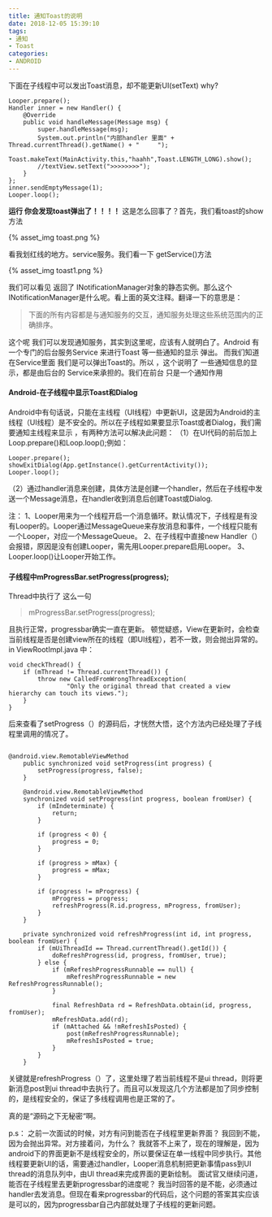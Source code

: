```yaml
---
title: 通知Toast的说明
date: 2018-12-05 15:39:10
tags:
- 通知
- Toast
categories:
- ANDROID
---
```

下面在子线程中可以发出Toast消息，却不能更新UI(setText) why?

```
Looper.prepare();
Handler inner = new Handler() {
    @Override
    public void handleMessage(Message msg) {
        super.handleMessage(msg);
        System.out.println("内部handler 里面" + Thread.currentThread().getName() + "     ");
        Toast.makeText(MainActivity.this,"haahh",Toast.LENGTH_LONG).show();
        //textView.setText(">>>>>>>>");
    }
};
inner.sendEmptyMessage(1);
Looper.loop();
```
**运行 你会发现toast弹出了！！！！**
这是怎么回事了？首先，我们看toast的show方法

{% asset_img toast.png %}

看我划红线的地方。service服务。我们看一下 getService()方法

{% asset_img toast1.png %}

我们可以看见 返回了 INotificationManager对象的静态实例。那么这个INotificationManager是什么呢。看上面的英文注释。翻译一下的意思是：

>下面的所有内容都是与通知服务的交互，通知服务处理这些系统范围内的正确排序。

这个呢 我们可以发现通知服务，其实到这里呢，应该有人就明白了。Android 有一个专门的后台服务Service 来进行Toast 等一些通知的显示 弹出。 而我们知道在Service里面 我们是可以弹出Toast的。所以 ，这个说明了 一些通知信息的显示，都是由后台的 Service来承担的。我们在前台 只是一个通知作用

#### Android-在子线程中显示Toast和Dialog

Android中有句话说，只能在主线程（UI线程）中更新UI，这是因为Android的主线程（UI线程）是不安全的。所以在子线程如果要显示Toast或者Dialog，我们需要通知主线程来显示 ，有两种方法可以解决此问题：
（1）在UI代码的前后加上Loop.prepare()和Loop.loop();例如： 
```
Looper.prepare(); 
showExitDialog(App.getInstance().getCurrentActivity()); 
Looper.loop(); 
```
（2）通过handler消息来创建，具体方法是创建一个handler，然后在子线程中发送一个Message消息，在handler收到消息后创建Toast或Dialog.

注： 
1、Looper用来为一个线程开启一个消息循环。默认情况下，子线程是有没有Looper的。Looper通过MessageQueue来存放消息和事件，一个线程只能有一个Looper，对应一个MessageQueue。 
2、在子线程中直接new Handler（）会报错，原因是没有创建Looper，需先用Looper.prepare启用Looper。 
3、Looper.loop()让Looper开始工作。

#### 子线程中mProgressBar.setProgress(progress);
Thread中执行了 这么一句
>mProgressBar.setProgress(progress);

且执行正常，progressbar确实一直在更新。
顿觉疑惑，View在更新时，会检查当前线程是否是创建view所在的线程（即UI线程），若不一致，则会抛出异常的。
in ViewRootImpl.java 中：
```
void checkThread() {
    if (mThread != Thread.currentThread()) {
        throw new CalledFromWrongThreadException(
                "Only the original thread that created a view hierarchy can touch its views.");
    }
}
```

后来查看了setProgress（）的源码后，才恍然大悟，这个方法内已经处理了子线程里调用的情况了。

```

@android.view.RemotableViewMethod
    public synchronized void setProgress(int progress) {
        setProgress(progress, false);
    }
 
    @android.view.RemotableViewMethod
    synchronized void setProgress(int progress, boolean fromUser) {
        if (mIndeterminate) {
            return;
        }
 
        if (progress < 0) {
            progress = 0;
        }
 
        if (progress > mMax) {
            progress = mMax;
        }
 
        if (progress != mProgress) {
            mProgress = progress;
            refreshProgress(R.id.progress, mProgress, fromUser);
        }
    }
 
    private synchronized void refreshProgress(int id, int progress, boolean fromUser) {
        if (mUiThreadId == Thread.currentThread().getId()) {
            doRefreshProgress(id, progress, fromUser, true);
        } else {
            if (mRefreshProgressRunnable == null) {
                mRefreshProgressRunnable = new RefreshProgressRunnable();
            }
 
            final RefreshData rd = RefreshData.obtain(id, progress, fromUser);
            mRefreshData.add(rd);
            if (mAttached && !mRefreshIsPosted) {
                post(mRefreshProgressRunnable);
                mRefreshIsPosted = true;
            }
        }
    }

```

关键就是refreshProgress（）了，这里处理了若当前线程不是ui thread，则将更新消息post到ui thread中去执行了。而且可以发现这几个方法都是加了同步控制的，是线程安全的，保证了多线程调用也是正常的了。

真的是“源码之下无秘密“啊。

p.s：
之前一次面试的时候，对方有问到能否在子线程里更新界面？
我回到不能，因为会抛出异常。对方接着问，为什么？
我就答不上来了，现在的理解是，因为android下的界面更新不是线程安全的，所以要保证在单一线程中同步执行。其他线程要更新UI的话，需要通过handler，Looper消息机制把更新事情pass到UI thread的消息队列中，由UI thread来完成界面的更新绘制。
面试官又继续问道，能否在子线程里去更新progressbar的进度呢？
我当时回答的是不能，必须通过handler去发消息。但现在看来progressbar的代码后，这个问题的答案其实应该是可以的，因为progressbar自己内部就处理了子线程的更新问题。
